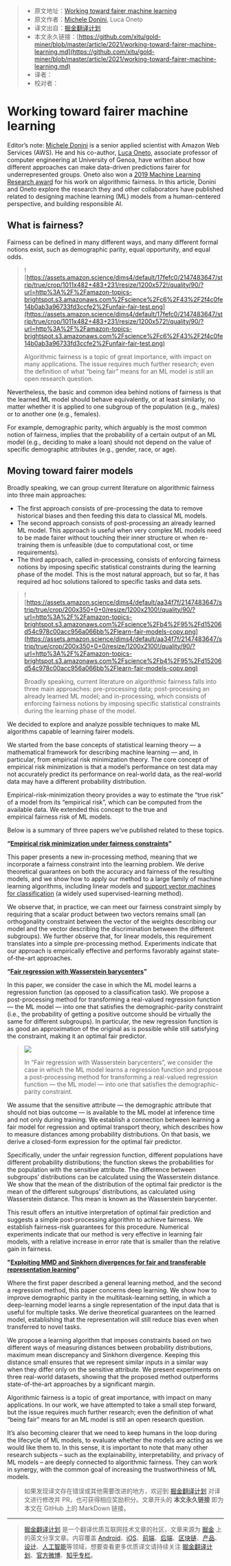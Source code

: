 > * 原文地址：[Working toward fairer machine learning](https://www.amazon.science/research-awards/success-stories/algorithmic-bias-and-fairness-in-machine-learning)
> * 原文作者：[Michele Donini](https://www.amazon.science/author/michele-donini), Luca Oneto
> * 译文出自：[掘金翻译计划](https://github.com/xitu/gold-miner)
> * 本文永久链接：[https://github.com/xitu/gold-miner/blob/master/article/2021/working-toward-fairer-machine-learning.md](https://github.com/xitu/gold-miner/blob/master/article/2021/working-toward-fairer-machine-learning.md)
> * 译者：
> * 校对者：


# Working toward fairer machine learning

Editor’s note: [Michele Donini](https://www.linkedin.com/in/michele-donini-2484734a/) is a senior applied scientist with Amazon Web Services (AWS). He and his co-author, [Luca Oneto](https://www.lucaoneto.com/), associate professor of computer engineering at University of Genoa, have written about how different approaches can make data-driven predictions fairer for underrepresented groups. Oneto also won a [2019 Machine Learning Research award](https://www.amazon.science/research-awards/recipients/luca-oneto) for his work on algorithmic fairness. In this article, Donini and Oneto explore the research they and other collaborators have published related to designing machine learning (ML) models from a human-centered perspective, and building responsible AI.

## What is fairness?

Fairness can be defined in many different ways, and many different formal notions exist, such as demographic parity, equal opportunity, and equal odds.


>![https://assets.amazon.science/dims4/default/17fefc0/2147483647/strip/true/crop/1011x482+483+231/resize/1200x572!/quality/90/?url=http%3A%2F%2Famazon-topics-brightspot.s3.amazonaws.com%2Fscience%2Fc6%2F43%2F2f4c0fe14b0ab3a96733fd3ccfe2%2Funfair-fair-test.png](https://assets.amazon.science/dims4/default/17fefc0/2147483647/strip/true/crop/1011x482+483+231/resize/1200x572!/quality/90/?url=http%3A%2F%2Famazon-topics-brightspot.s3.amazonaws.com%2Fscience%2Fc6%2F43%2F2f4c0fe14b0ab3a96733fd3ccfe2%2Funfair-fair-test.png)
>
>Algorithmic fairness is a topic of great importance, with impact on many applications. The issue requires much further research; even the definition of what “being fair” means for an ML model is still an open research question.

Nevertheless, the basic and common idea behind notions of fairness is that the learned ML model should behave equivalently, or at least similarly, no matter whether it is applied to one subgroup of the population (e.g., males) or to another one (e.g., females).

For example, demographic parity, which arguably is the most common notion of fairness, implies that the probability of a certain output of an ML model (e.g., deciding to make a loan) should not depend on the value of specific demographic attributes (e.g., gender, race, or age).

## Moving toward fairer models

Broadly speaking, we can group current literature on algorithmic fairness into three main approaches:

- The first approach consists of pre-processing the data to remove historical biases and then feeding this data to classical ML models.
- The second approach consists of post-processing an already learned ML model. This approach is useful when very complex ML models need to be made fairer without touching their inner structure or when re-training them is unfeasible (due to computational cost, or time requirements).
- The third approach, called in-processing, consists of enforcing fairness notions by imposing specific statistical constraints during the learning phase of the model. This is the most natural approach, but so far, it has required ad hoc solutions tailored to specific tasks and data sets.


>![https://assets.amazon.science/dims4/default/aa34f7f/2147483647/strip/true/crop/200x350+0+0/resize/1200x2100!/quality/90/?url=http%3A%2F%2Famazon-topics-brightspot.s3.amazonaws.com%2Fscience%2Fb4%2F95%2Fd15206d54c978c00acc956a066bb%2Flearn-fair-models-copy.png](https://assets.amazon.science/dims4/default/aa34f7f/2147483647/strip/true/crop/200x350+0+0/resize/1200x2100!/quality/90/?url=http%3A%2F%2Famazon-topics-brightspot.s3.amazonaws.com%2Fscience%2Fb4%2F95%2Fd15206d54c978c00acc956a066bb%2Flearn-fair-models-copy.png)
>
>Broadly speaking, current literature on algorithmic fairness falls into three main approaches: pre-processing data; post-processing an already learned ML model; and in-processing, which consists of enforcing fairness notions by imposing specific statistical constraints during the learning phase of the model.

We decided to explore and analyze possible techniques to make ML algorithms capable of learning fairer models.

We started from the base concepts of statistical learning theory — a mathematical framework for describing machine learning — and, in particular, from empirical risk minimization theory. The core concept of empirical risk minimization is that a model’s performance on test data may not accurately predict its performance on real-world data, as the real-world data may have a different probability distribution.

Empirical-risk-minimization theory provides a way to estimate the “true risk” of a model from its “empirical risk”, which can be computed from the available data. We extended this concept to the true and empirical fairness risk of ML models.

Below is a summary of three papers we’ve published related to these topics.

**“[Empirical risk minimization under fairness constraints](https://arxiv.org/pdf/1802.08626.pdf)”**

This paper presents a new in-processing method, meaning that we incorporate a fairness constraint into the learning problem. We derive theoretical guarantees on both the accuracy and fairness of the resulting models, and we show how to apply our method to a large family of machine learning algorithms, including linear models and [support vector machines for classification](https://scikit-learn.org/stable/modules/svm.html#svm-classification) (a widely used supervised-learning method).

We observe that, in practice, we can meet our fairness constraint simply by requiring that a scalar product between two vectors remains small (an orthogonality constraint between the vector of the weights describing our model and the vector describing the discrimination between the different subgroups). We further observe that, for linear models, this requirement translates into a simple pre-processing method. Experiments indicate that our approach is empirically effective and performs favorably against state-of-the-art approaches.

**“[Fair regression with Wasserstein barycenters](https://arxiv.org/pdf/2006.07286.pdf)”**

In this paper, we consider the case in which the ML model learns a regression function (as opposed to a classification task). We propose a post-processing method for transforming a real-valued regression function — the ML model — into one that satisfies the demographic-parity constraint (i.e., the probability of getting a positive outcome should be virtually the same for different subgroups). In particular, the new regression function is as good an approximation of the original as is possible while still satisfying the constraint, making it an optimal fair predictor.


>![](https://assets.amazon.science/dims4/default/193689d/2147483647/strip/true/crop/250x310+0+0/resize/1200x1488!/quality/90/?url=http%3A%2F%2Famazon-topics-brightspot.s3.amazonaws.com%2Fscience%2F30%2F64%2F814dbdbf42e8b57c5454be7be982%2Ffair-representation-copy.png)
>
>In “Fair regression with Wasserstein barycenters”, we consider the case in which the ML model learns a regression function and propose a post-processing method for transforming a real-valued regression function — the ML model — into one that satisfies the demographic-parity constraint.

We assume that the sensitive attribute — the demographic attribute that should not bias outcome — is available to the ML model at inference time and not only during training. We establish a connection between learning a fair model for regression and optimal transport theory, which describes how to measure distances among probability distributions. On that basis, we derive a closed-form expression for the optimal fair predictor.

Specifically, under the unfair regression function, different populations have different probability distributions; the function skews the probabilities for the population with the sensitive attribute. The difference between subgroups’ distributions can be calculated using the Wasserstein distance. We show that the mean of the distribution of the optimal fair predictor is the mean of the different subgroups’ distributions, as calculated using Wasserstein distance. This mean is known as the Wasserstein barycenter.

This result offers an intuitive interpretation of optimal fair prediction and suggests a simple post-processing algorithm to achieve fairness. We establish fairness-risk guarantees for this procedure. Numerical experiments indicate that our method is very effective in learning fair models, with a relative increase in error rate that is smaller than the relative gain in fairness.

**"[Exploiting MMD and Sinkhorn divergences for fair and transferable representation learning](https://www.amazon.science/publications/exploiting-mmd-and-sinkhorn-divergences-for-fair-and-transferable-representation-learning)”**

Where the first paper described a general learning method, and the second a regression method, this paper concerns deep learning. We show how to improve demographic parity in the multitask-learning setting, in which a deep-learning model learns a single representation of the input data that is useful for multiple tasks. We derive theoretical guarantees on the learned model, establishing that the representation will still reduce bias even when transferred to novel tasks.

We propose a learning algorithm that imposes constraints based on two different ways of measuring distances between probability distributions, maximum mean discrepancy and Sinkhorn divergence. Keeping this distance small ensures that we represent similar inputs in a similar way when they differ only on the sensitive attribute. We present experiments on three real-world datasets, showing that the proposed method outperforms state-of-the-art approaches by a significant margin.

Algorithmic fairness is a topic of great importance, with impact on many applications. In our work, we have attempted to take a small step forward, but the issue requires much further research; even the definition of what “being fair” means for an ML model is still an open research question.

It’s also becoming clearer that we need to keep humans in the loop during the lifecycle of ML models, to evaluate whether the models are acting as we would like them to. In this sense, it is important to note that many other research subjects – such as the explainability, interpretability, and privacy of ML models – are deeply connected to algorithmic fairness. They can work in synergy, with the common goal of increasing the trustworthiness of ML models.



> 如果发现译文存在错误或其他需要改进的地方，欢迎到 [掘金翻译计划](https://github.com/xitu/gold-miner) 对译文进行修改并 PR，也可获得相应奖励积分。文章开头的 **本文永久链接** 即为本文在 GitHub 上的 MarkDown 链接。

---


> [掘金翻译计划](https://github.com/xitu/gold-miner) 是一个翻译优质互联网技术文章的社区，文章来源为 [掘金](https://juejin.im) 上的英文分享文章。内容覆盖 [Android](https://github.com/xitu/gold-miner#android)、[iOS](https://github.com/xitu/gold-miner#ios)、[前端](https://github.com/xitu/gold-miner#前端)、[后端](https://github.com/xitu/gold-miner#后端)、[区块链](https://github.com/xitu/gold-miner#区块链)、[产品](https://github.com/xitu/gold-miner#产品)、[设计](https://github.com/xitu/gold-miner#设计)、[人工智能](https://github.com/xitu/gold-miner#人工智能)等领域，想要查看更多优质译文请持续关注 [掘金翻译计划](https://github.com/xitu/gold-miner)、[官方微博](http://weibo.com/juejinfanyi)、[知乎专栏](https://zhuanlan.zhihu.com/juejinfanyi)。
